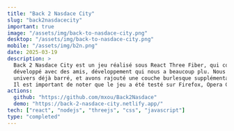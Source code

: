 ```yaml
---
title: "Back 2 Nasdace City"
slug: "back2nasdacecity"
important: true
image: "/assets/img/back-to-nasdace-city.png"
desktop: "/assets/img/back-to-nasdace-city.png"
mobile: "/assets/img/b2n.png"
date: 2025-03-19
description: >
  Back 2 Nasdace City est un jeu réalisé sous React Three Fiber, qui combine Three.js et React.js. C'est un court jeu en 3D
  développé avec des amis, développement qui nous a beaucoup plu. Nous nous sommes inspirés de l'univers des Zinzins de l'espace,
  univers déjà barré, et avons rajouté une couche burlesque supplémentaire, correspondant à notre humour et nos personnalités.
  Il est important de noter que le jeu a été testé sur Firefox, Opera GX et Chrome, et qu'il ne fonctionne pas sur Chrome.
actions:
  github: "https://github.com/mxou/Back2Nasdace"
  demo: "https://back-2-nasdace-city.netlify.app/"
tech: ["react", "nodejs", "threejs", "css", "javascript"]
type: "completed"
---
```

